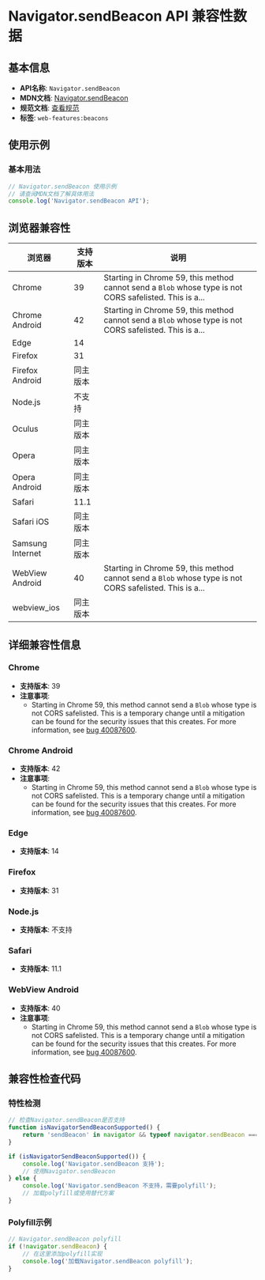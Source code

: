 # Navigator.sendBeacon API 兼容性数据

## 基本信息

- **API名称**: `Navigator.sendBeacon`
- **MDN文档**: [Navigator.sendBeacon](https://developer.mozilla.org/docs/Web/API/Navigator/sendBeacon)
- **规范文档**: [查看规范](https://w3c.github.io/beacon/#sendbeacon-method)
- **标签**: `web-features:beacons`

## 使用示例

### 基本用法

```javascript
// Navigator.sendBeacon 使用示例
// 请查阅MDN文档了解具体用法
console.log('Navigator.sendBeacon API');
```

## 浏览器兼容性

| 浏览器 | 支持版本 | 说明 |
|--------|----------|------|
| Chrome | 39 | Starting in Chrome 59, this method cannot send a `Blob` whose type is not CORS safelisted. This is a... |
| Chrome Android | 42 | Starting in Chrome 59, this method cannot send a `Blob` whose type is not CORS safelisted. This is a... |
| Edge | 14 |  |
| Firefox | 31 |  |
| Firefox Android | 同主版本 |  |
| Node.js | 不支持 |  |
| Oculus | 同主版本 |  |
| Opera | 同主版本 |  |
| Opera Android | 同主版本 |  |
| Safari | 11.1 |  |
| Safari iOS | 同主版本 |  |
| Samsung Internet | 同主版本 |  |
| WebView Android | 40 | Starting in Chrome 59, this method cannot send a `Blob` whose type is not CORS safelisted. This is a... |
| webview_ios | 同主版本 |  |

## 详细兼容性信息

### Chrome

- **支持版本**: 39
- **注意事项**:
  - Starting in Chrome 59, this method cannot send a `Blob` whose type is not CORS safelisted. This is a temporary change until a mitigation can be found for the security issues that this creates. For more information, see [bug 40087600](https://crbug.com/40087600).

### Chrome Android

- **支持版本**: 42
- **注意事项**:
  - Starting in Chrome 59, this method cannot send a `Blob` whose type is not CORS safelisted. This is a temporary change until a mitigation can be found for the security issues that this creates. For more information, see [bug 40087600](https://crbug.com/40087600).

### Edge

- **支持版本**: 14

### Firefox

- **支持版本**: 31

### Node.js

- **支持版本**: 不支持

### Safari

- **支持版本**: 11.1

### WebView Android

- **支持版本**: 40
- **注意事项**:
  - Starting in Chrome 59, this method cannot send a `Blob` whose type is not CORS safelisted. This is a temporary change until a mitigation can be found for the security issues that this creates. For more information, see [bug 40087600](https://crbug.com/40087600).

## 兼容性检查代码

### 特性检测

```javascript
// 检查Navigator.sendBeacon是否支持
function isNavigatorSendBeaconSupported() {
    return 'sendBeacon' in navigator && typeof navigator.sendBeacon === 'function';
}

if (isNavigatorSendBeaconSupported()) {
    console.log('Navigator.sendBeacon 支持');
    // 使用Navigator.sendBeacon
} else {
    console.log('Navigator.sendBeacon 不支持，需要polyfill');
    // 加载polyfill或使用替代方案
}
```

### Polyfill示例

```javascript
// Navigator.sendBeacon polyfill
if (!navigator.sendBeacon) {
    // 在这里添加polyfill实现
    console.log('加载Navigator.sendBeacon polyfill');
}
```


